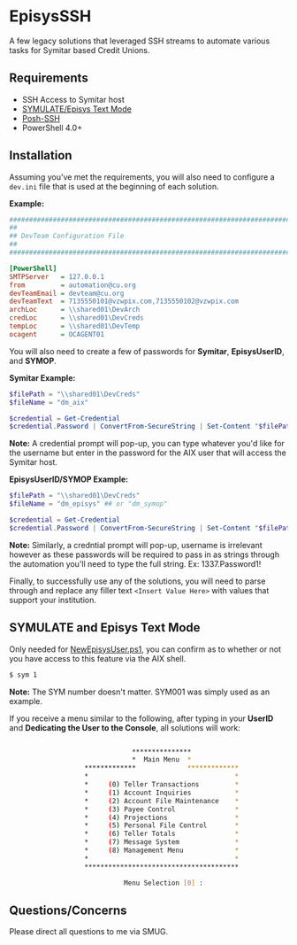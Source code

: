 # EpisysSSH
A few legacy solutions that leveraged SSH streams to automate various tasks for Symitar based Credit Unions.

## Requirements

- SSH Access to Symitar host
- [SYMULATE/Episys Text Mode](#SYMULATE-and-Episys-Text-Mode)
- [Posh-SSH](https://github.com/darkoperator/Posh-SSH)
- PowerShell 4.0+

## Installation

Assuming you've met the requirements, you will also need to configure a `dev.ini` file that is used at the beginning of each solution.

__Example:__

```ini
####################################################################################################
##
## DevTeam Configuration File
##
####################################################################################################

[PowerShell]
SMTPServer   = 127.0.0.1
from         = automation@cu.org
devTeamEmail = devteam@cu.org
devTeamText  = 7135550101@vzwpix.com,7135550102@vzwpix.com
archLoc      = \\shared01\DevArch
credLoc      = \\shared01\DevCreds
tempLoc      = \\shared01\DevTemp
ocagent      = OCAGENT01
```

You will also need to create a few of passwords for __Symitar__, __EpisysUserID__, and __SYMOP__.

__Symitar Example:__

```powershell
$filePath = "\\shared01\DevCreds"
$fileName = "dm_aix"

$credential = Get-Credential
$credential.Password | ConvertFrom-SecureString | Set-Content "$filePath\$fileName"
```

__Note:__ A credential prompt will pop-up, you can type whatever you'd like for the username but enter in the password for the AIX user that will access the Symitar host.

__EpisysUserID/SYMOP Example:__

```powershell
$filePath = "\\shared01\DevCreds"
$fileName = "dm_episys" ## or "dm_symop"

$credential = Get-Credential
$credential.Password | ConvertFrom-SecureString | Set-Content "$filePath\$fileName"
```

__Note:__ Similarly, a credntial prompt will pop-up, username is irrelevant however as these passwords will be required to pass in as strings through the automation you'll need to type the full string. Ex: 1337.Password1!

Finally, to successfully use any of the solutions, you will need to parse through and replace any filler text `<Insert Value Here>` with values that support your institution.

## SYMULATE and Episys Text Mode

Only needed for [NewEpisysUser.ps1](solutions/NewEpisysUser.ps1), you can confirm as to whether or not you have access to this feature via the AIX shell.

```bash
$ sym 1
```

__Note:__ The SYM number doesn't matter. SYM001 was simply used as an example.

If you receive a menu similar to the following, after typing in your __UserID__ and __Dedicating the User to the Console__, all solutions will work:

```bash

                               ***************
                               *  Main Menu  *
                   *************             *************
                   *                                     *
                   *     (0) Teller Transactions         *
                   *     (1) Account Inquiries           *
                   *     (2) Account File Maintenance    *
                   *     (3) Payee Control               *
                   *     (4) Projections                 *
                   *     (5) Personal File Control       *
                   *     (6) Teller Totals               *
                   *     (7) Message System              *
                   *     (8) Management Menu             *
                   *                                     *
                   ***************************************

                             Menu Selection [0] :

```

## Questions/Concerns

Please direct all questions to me via SMUG.